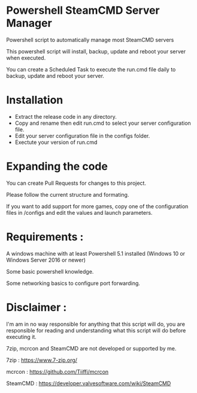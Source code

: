 # Powershell SteamCMD Server Manager

Powershell script to automatically manage most SteamCMD servers

This powershell script will install, backup, update and reboot your server when executed.

You can create a Scheduled Task to execute the run.cmd file daily to backup, update and reboot your server.

# Installation

- Extract the release code in any directory.
- Copy and rename then edit run.cmd to select your server configuration file.
- Edit your server configuration file in the configs folder.
- Exectute your version of run.cmd

# Expanding the code

You can create Pull Requests for changes to this project.

Please follow the current structure and formating.

If you want to add support for more games, copy one of the configuration files in /configs and edit the values and launch parameters.

# Requirements : 

A windows machine with at least Powershell 5.1 installed (Windows 10 or Windows Server 2016 or newer)

Some basic powershell knowledge.

Some networking basics to configure port forwarding.

# Disclaimer : 

I'm am in no way responsible for anything that this script will do, you are responsible for reading and understanding what this script will do before executing it.

7zip, mcrcon and SteamCMD are not developed or supported by me.

7zip : https://www.7-zip.org/

mcrcon : https://github.com/Tiiffi/mcrcon

SteamCMD : https://developer.valvesoftware.com/wiki/SteamCMD

